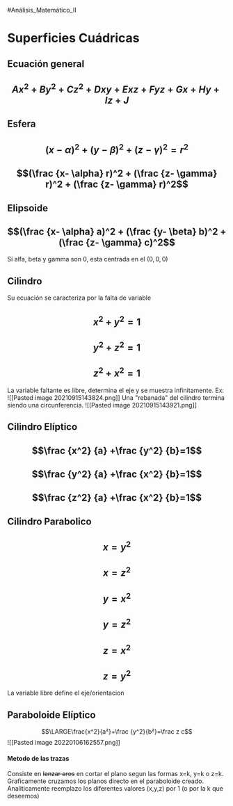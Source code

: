 #Análisis_Matemático_II 
# Superficies Cuádricas
## Ecuación general
## $$Ax^2+By^2+Cz^2+Dxy+Exz+Fyz+Gx+Hy+Iz+J$$

## Esfera
## $$(x-  \alpha)^2+(y- \beta)^2+(z- \gamma)^2=r^2 $$
## $$(\frac {x-  \alpha} r)^2 + (\frac {z- \gamma} r)^2 + (\frac {z- \gamma} r)^2$$

## Elipsoide
## $$(\frac {x-  \alpha} a)^2 + (\frac {y- \beta} b)^2 + (\frac {z- \gamma} c)^2$$
Si alfa, beta y gamma son 0, esta centrada en el $(0,0,0)$

## Cilindro
Su ecuación se caracteriza por la falta de variable

## $$x^2+y^2=1$$
## $$y^2+z^2=1$$
## $$z^2+x^2=1$$
La variable faltante es libre, determina el eje y se muestra infinitamente.
Ex: ![[Pasted image 20210915143824.png]]
Una "rebanada" del cilindro termina siendo una circunferencia.
![[Pasted image 20210915143921.png]]

## Cilindro Elíptico
## $$\frac {x^2} {a} +\frac {y^2} {b}=1$$
## $$\frac {y^2} {a} +\frac {x^2} {b}=1$$
## $$\frac {z^2} {a} +\frac {x^2} {b}=1$$

## Cilindro Parabolico
## $$x=y^2$$
## $$x=z^2$$
## $$y=x^2$$
## $$y=z^2$$
## $$z=x^2$$
## $$z=y^2$$
La variable libre define el eje/orientacion

## Paraboloide Elíptico
$$\LARGE\frac{x^2}{a²}+\frac {y^2}{b²}=\frac z c$$
![[Pasted image 20220106162557.png]]

#### Metodo de las trazas
Consiste en ~~lanzar aros~~ en cortar el plano segun las formas x=k, y=k o z=k. Graficamente cruzamos los planos directo en el paraboloide creado. Analiticamente reemplazo los diferentes valores (x,y,z) por 1 (o por la k que deseemos)
